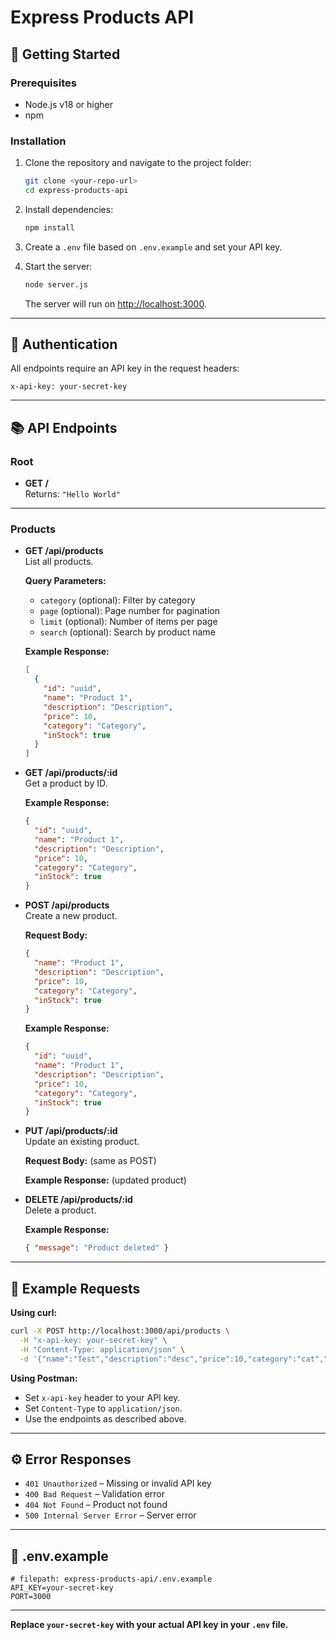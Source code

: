 # Express Products API

## 🚀 Getting Started

### Prerequisites

- Node.js v18 or higher
- npm

### Installation

1. Clone the repository and navigate to the project folder:

   ```sh
   git clone <your-repo-url>
   cd express-products-api
   ```

2. Install dependencies:

   ```sh
   npm install
   ```

3. Create a `.env` file based on `.env.example` and set your API key.

4. Start the server:
   ```sh
   node server.js
   ```
   The server will run on [http://localhost:3000](http://localhost:3000).

---

## 🔑 Authentication

All endpoints require an API key in the request headers:

```
x-api-key: your-secret-key
```

---

## 📚 API Endpoints

### Root

- **GET /**  
  Returns: `"Hello World"`

---

### Products

- **GET /api/products**  
  List all products.

  **Query Parameters:**

  - `category` (optional): Filter by category
  - `page` (optional): Page number for pagination
  - `limit` (optional): Number of items per page
  - `search` (optional): Search by product name

  **Example Response:**

  ```json
  [
    {
      "id": "uuid",
      "name": "Product 1",
      "description": "Description",
      "price": 10,
      "category": "Category",
      "inStock": true
    }
  ]
  ```

- **GET /api/products/:id**  
  Get a product by ID.

  **Example Response:**

  ```json
  {
    "id": "uuid",
    "name": "Product 1",
    "description": "Description",
    "price": 10,
    "category": "Category",
    "inStock": true
  }
  ```

- **POST /api/products**  
  Create a new product.

  **Request Body:**

  ```json
  {
    "name": "Product 1",
    "description": "Description",
    "price": 10,
    "category": "Category",
    "inStock": true
  }
  ```

  **Example Response:**

  ```json
  {
    "id": "uuid",
    "name": "Product 1",
    "description": "Description",
    "price": 10,
    "category": "Category",
    "inStock": true
  }
  ```

- **PUT /api/products/:id**  
  Update an existing product.

  **Request Body:** (same as POST)

  **Example Response:** (updated product)

- **DELETE /api/products/:id**  
  Delete a product.

  **Example Response:**

  ```json
  { "message": "Product deleted" }
  ```

---

## 🧪 Example Requests

**Using curl:**

```sh
curl -X POST http://localhost:3000/api/products \
  -H "x-api-key: your-secret-key" \
  -H "Content-Type: application/json" \
  -d '{"name":"Test","description":"desc","price":10,"category":"cat","inStock":true}'
```

**Using Postman:**

- Set `x-api-key` header to your API key.
- Set `Content-Type` to `application/json`.
- Use the endpoints as described above.

---

## ⚙️ Error Responses

- `401 Unauthorized` – Missing or invalid API key
- `400 Bad Request` – Validation error
- `404 Not Found` – Product not found
- `500 Internal Server Error` – Server error

---

## 📄 .env.example

```
# filepath: express-products-api/.env.example
API_KEY=your-secret-key
PORT=3000
```

---

**Replace `your-secret-key` with your actual API key in your `.env` file.**

